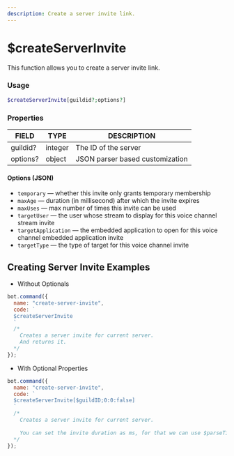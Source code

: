 ```yaml
---
description: Create a server invite link.
---
```


# $createServerInvite

This function allows you to create a server invite link.

### Usage 

```php
$createServerInvite[guildid?;options?]
```

### Properties

| FIELD | TYPE | DESCRIPTION |
| ----- | ----- | ----- | 
| guildid? | integer | The ID of the server | 
| options? | object | JSON parser based customization |

#### Options (JSON)

* `temporary` — whether this invite only grants temporary membership
* `maxAge` — duration (in millisecond) after which the invite expires
* `maxUses` — max number of times this invite can be used
* `targetUser` — the user whose stream to display for this voice channel stream invite
* `targetApplication` — the embedded application to open for this voice channel embedded application invite
* `targetType` — the type of target for this voice channel invite

## Creating Server Invite Examples

* Without Optionals

```javascript
bot.command({
  name: "create-server-invite", 
  code: `
  $createServerInvite
  `
  /* 
    Creates a server invite for current server.
    And returns it.
  */
});
```

* With Optional Properties 

```javascript
bot.command({
  name: "create-server-invite", 
  code: `
  $createServerInvite[$guildID;0:0:false]
  `
  /* 
    Creates a server invite for current server.
    
    You can set the invite duration as ms, for that we can use $parseTime[10m] for example.
  */
});
```
